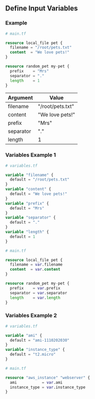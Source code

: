 ## Define Input Variables

### Example

```terraform
# main.tf

resource local_file pet {
  filename = "/root/pets.txt"
  content  = "We love pets!"
}

resource random_pet my-pet {
  prefix    = "Mrs"
  separator = "."
  length    = 1
}
```

| Argument  | Value            |
|-----------|------------------|
| filename  | "/root/pets.txt" |
| content   | "We love pets!"  |
| prefix    | "Mrs"            |
| separator | "."              |
| length    | 1                |

### Variables Example 1

```terraform
# variables.tf

variable "filename" {
  default = "/root/pets.txt"
}
variable "content" {
  default = "We love pets!"
}
variable "prefix" {
  default = "Mrs"
}
variable "separator" {
  default = "."
}
variable "length" {
  default = 1
}
```

```terraform
# main.tf

resource local_file pet {
  filename = var.filename
  content  = var.content
}

resource random_pet my-pet {
  prefix    = var.prefix
  separator = var.separator
  length    = var.length
}
```

### Variables Example 2

```terraform
# variables.tf

variable "ami" {
  default = "ami-1110202030"
}
variable "instance_type" {
  default = "t2.micro"
}
```

```terraform
# main.tf

resource "aws_instance" "webserver" {
  ami           = var.ami
  instance_type = var.instance_type
}
```

